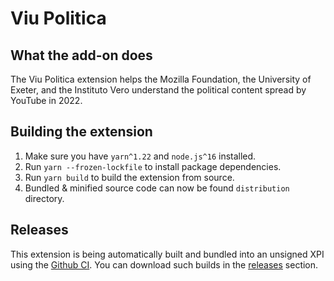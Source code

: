 # Viu Politica

## What the add-on does


The Viu Politica extension helps the Mozilla Foundation, the University of Exeter, and the Instituto Vero understand the political content spread by YouTube in 2022.

## Building the extension

1. Make sure you have `yarn^1.22` and `node.js^16` installed.
1. Run `yarn --frozen-lockfile` to install package dependencies.
2. Run `yarn build` to build the extension from source.
3. Bundled & minified source code can now be found `distribution` directory.

## Releases

This extension is being automatically built and bundled into an unsigned XPI using the [Github CI](https://github.com/adelsz/regrets-reporter/blob/master/.github/workflows/release.yml).
You can download such builds in the [releases](https://github.com/adelsz/regrets-reporter/releases) section.

